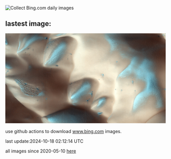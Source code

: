 ![Collect Bing.com daily images](https://github.com/counter2015/bing-daily-images/workflows/Collect%20Bing.com%20daily%20images/badge.svg)
## lastest image:
![](images/img.jpg)

use github actions to download www.bing.com images.

last update:2024-10-18 02:12:14 UTC

all images since 2020-05-10 [here](https://github.com/counter2015/bing-daily-images/tree/master/images) 
